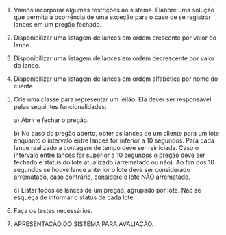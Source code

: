 1. Vamos incorporar algumas restrições ao sistema. Elabore uma solução que permita a
ocorrência de uma exceção para o caso de se registrar lances em um pregão fechado.

2. Disponibilizar uma listagem de lances em ordem crescente por valor do lance.

3. Disponibilizar uma listagem de lances em ordem decrescente por valor do lance.

4. Disponibilizar uma listagem de lances em ordem alfabética por nome do cliente.

5. Crie uma classe para representar um leilão. Ela dever ser responsável pelas seguintes
funcionalidades:

    a) Abrir e fechar o pregão.

    b) No caso do pregão aberto, obter os lances de um cliente para um lote enquanto o
    intervalo entre lances for inferior a 10 segundos. Para cada lance realizado a contagem
    de tempo deve ser reiniciada. Caso o intervalo entre lances for superior a 10 segundos
    o pregão deve ser fechado e status do lote atualizado (arrematado ou não). Ao fim dos
    10 segundos se houve lance anterior o lote deve ser considerado arrematado, caso
    contrário, considere o lote NÃO arrematado.

    c) Listar todos os lances de um pregão, agrupado por lote. Não se esqueça de informar o
    status de cada lote

6. Faça os testes necessários.

7. APRESENTAÇÃO DO SISTEMA PARA AVALIAÇÃO.

